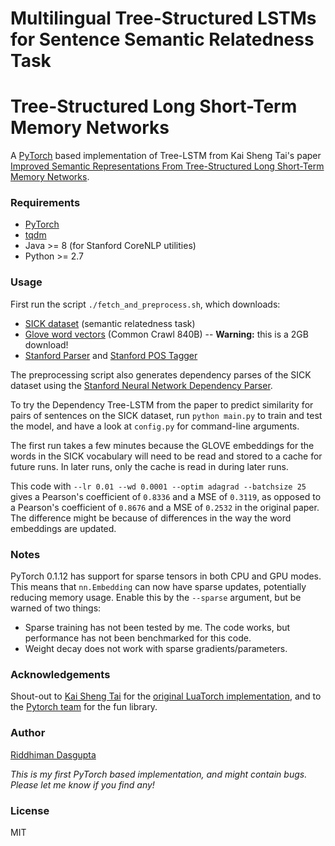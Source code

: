 # Multilingual Tree-Structured LSTMs for Sentence Semantic Relatedness Task
# Tree-Structured Long Short-Term Memory Networks
A [PyTorch](http://pytorch.org/) based implementation of Tree-LSTM from Kai Sheng Tai's paper
[Improved Semantic Representations From Tree-Structured Long Short-Term Memory
Networks](http://arxiv.org/abs/1503.00075).

### Requirements
- [PyTorch](http://pytorch.org/)
- [tqdm](https://github.com/tqdm/tqdm)
- Java >= 8 (for Stanford CoreNLP utilities)
- Python >= 2.7

### Usage
First run the script `./fetch_and_preprocess.sh`, which downloads:
  - [SICK dataset](http://alt.qcri.org/semeval2014/task1/index.php?id=data-and-tools) (semantic relatedness task)
  - [Glove word vectors](http://nlp.stanford.edu/projects/glove/) (Common Crawl 840B) -- **Warning:** this is a 2GB download!
  - [Stanford Parser](http://nlp.stanford.edu/software/lex-parser.shtml) and [Stanford POS Tagger](http://nlp.stanford.edu/software/tagger.shtml)

The preprocessing script also generates dependency parses of the SICK dataset using the
[Stanford Neural Network Dependency Parser](http://nlp.stanford.edu/software/nndep.shtml).

To try the Dependency Tree-LSTM from the paper to predict similarity for pairs of sentences on the SICK dataset, run `python main.py` to train and test the model, and have a look at `config.py` for command-line arguments.

The first run takes a few minutes because the GLOVE embeddings for the words in the SICK vocabulary will need to be read and stored to a cache for future runs. In later runs, only the cache is read in during later runs.

This code with `--lr 0.01 --wd 0.0001 --optim adagrad --batchsize 25` gives a Pearson's coefficient of `0.8336` and a MSE of `0.3119`, as opposed to a Pearson's coefficient of `0.8676` and a MSE of `0.2532` in the original paper. The difference might be because of differences in the way the word embeddings are updated.

### Notes
PyTorch 0.1.12 has support for sparse tensors in both CPU and GPU modes. This means that `nn.Embedding` can now have sparse updates, potentially reducing memory usage. Enable this by the `--sparse` argument, but be warned of two things:

- Sparse training has not been tested by me. The code works, but performance has not been benchmarked for this code.
- Weight decay does not work with sparse gradients/parameters.

### Acknowledgements
Shout-out to [Kai Sheng Tai](https://github.com/kaishengtai/) for the [original LuaTorch implementation](https://github.com/stanfordnlp/treelstm), and to the [Pytorch team](https://github.com/pytorch/pytorch#the-team) for the fun library.

### Author
[Riddhiman Dasgupta](https://researchweb.iiit.ac.in/~riddhiman.dasgupta/)

*This is my first PyTorch based implementation, and might contain bugs. Please let me know if you find any!*

### License
MIT
